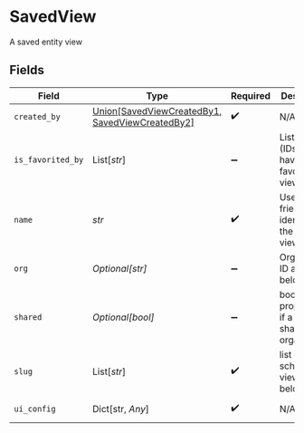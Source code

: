 # SavedView

A saved entity view


## Fields

| Field                                                                                        | Type                                                                                         | Required                                                                                     | Description                                                                                  | Example                                                                                      |
| -------------------------------------------------------------------------------------------- | -------------------------------------------------------------------------------------------- | -------------------------------------------------------------------------------------------- | -------------------------------------------------------------------------------------------- | -------------------------------------------------------------------------------------------- |
| `created_by`                                                                                 | [Union[SavedViewCreatedBy1, SavedViewCreatedBy2]](../../models/shared/savedviewcreatedby.md) | :heavy_check_mark:                                                                           | N/A                                                                                          |                                                                                              |
| `is_favorited_by`                                                                            | List[*str*]                                                                                  | :heavy_minus_sign:                                                                           | List of users (IDs) that have favorited the view                                             | 11701                                                                                        |
| `name`                                                                                       | *str*                                                                                        | :heavy_check_mark:                                                                           | User-friendly identifier for the saved view                                                  | View listing German                                                                          |
| `org`                                                                                        | *Optional[str]*                                                                              | :heavy_minus_sign:                                                                           | Organisation ID a view belongs to                                                            | 66                                                                                           |
| `shared`                                                                                     | *Optional[bool]*                                                                             | :heavy_minus_sign:                                                                           | boolean property for if a view is shared with organisation                                   | true                                                                                         |
| `slug`                                                                                       | List[*str*]                                                                                  | :heavy_check_mark:                                                                           | list of schemas a view can belong to                                                         |                                                                                              |
| `ui_config`                                                                                  | Dict[str, *Any*]                                                                             | :heavy_check_mark:                                                                           | N/A                                                                                          | [object Object]                                                                              |